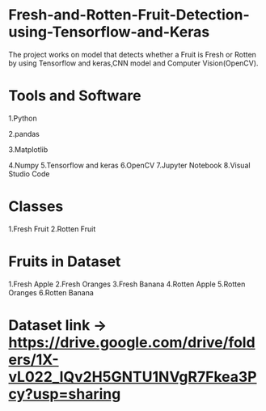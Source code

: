 # Fresh-and-Rotten-Fruit-Detection-using-Tensorflow-and-Keras
The project works on model that detects whether a Fruit is Fresh or Rotten by using Tensorflow and keras,CNN model and Computer Vision(OpenCV).

# Tools and Software
1.Python

2.pandas

3.Matplotlib

4.Numpy
5.Tensorflow and keras
6.OpenCV
7.Jupyter Notebook
8.Visual Studio Code

# Classes
1.Fresh Fruit
2.Rotten Fruit

# Fruits in Dataset
1.Fresh Apple
2.Fresh Oranges
3.Fresh Banana
4.Rotten Apple
5.Rotten Oranges
6.Rotten Banana

# Dataset link -> https://drive.google.com/drive/folders/1X-vL022_lQv2H5GNTU1NVgR7Fkea3Pcy?usp=sharing

